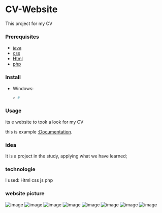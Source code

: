 
# CV-Website
 This project for my CV 

### Prerequisites


* [java](https://www.javascript.org/)
* [css](https://www.css.org/)
* [Html](https://www.Html.org/)
* [php](https://www.php.org/)

### Install

* Windows:

    ```powershell
    > # 
    ```

### Usage
its e website to took a look for my CV 


this is example ;[Documentation](https://colorlib.com/wp/resume-website-templates/).





### idea
It is a project in the study, applying what we have learned;
### technologie 
I used:
    Html
    css
    js
    php
 ### website picture
 ![image](https://user-images.githubusercontent.com/79637137/191518989-6800c1cf-20da-46ae-840a-757a7b1012b3.png)
 ![image](https://user-images.githubusercontent.com/79637137/191519069-25b63bd0-f096-4c14-850a-bad1a617811b.png)
 ![image](https://user-images.githubusercontent.com/79637137/191519115-3edbe51f-cf9c-4066-9be2-daa09e776eda.png)
 ![image](https://user-images.githubusercontent.com/79637137/191519173-d69c51fb-7bae-4d08-a3b6-3b38cbec8cde.png)
 ![image](https://user-images.githubusercontent.com/79637137/191519454-c7129db6-c2c2-41c1-8e2b-aa27baf3841c.png)
![image](https://user-images.githubusercontent.com/79637137/191519546-b460510f-9896-45bf-8ff0-1c1cc5758c47.png)
![image](https://user-images.githubusercontent.com/79637137/191519665-3ecb22c5-101e-4383-9d6f-52e7e64ddd9e.png)
![image](https://user-images.githubusercontent.com/79637137/191519716-30f84ea0-72df-4712-86cc-b3ae6a3381e1.png)




